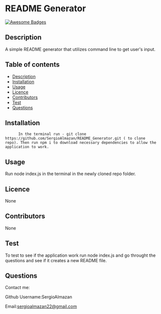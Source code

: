 
  # **README Generator**
  [![Awesome Badges](https://img.shields.io/badge/badges-awesome-green.svg)](https://github.com/Naereen/badges)
  ## Description 
  A simple README generator that utilizes command line to get user's input.
  ## Table of contents
  - [Description](#Description)
  - [Installation](#Installation)
  - [Usage](#Usage)
  - [Licence](#Licence)
  - [Contributors](#Contributors)
  - [Test](#Test)
  - [Questions](#Questions) 
  ## Installation
          In the terminal run - git clone https://github.com/SergioAlmazan/README_Generator.git ( to clone repo). Then run npm i to download necessary dependencies to allow the application to work.
  ## Usage
  Run node index.js in the terminal in the newly cloned repo folder.
  ## Licence
  None
  ## Contributors
  None
  ## Test
  To test to see if the application work run node index.js and go throught the questions and see if it creates a new README file.
  ## Questions

  Contact me:

  Github Username:SergioAlmazan

  Email:sergioalmazan22@gmail.com
  